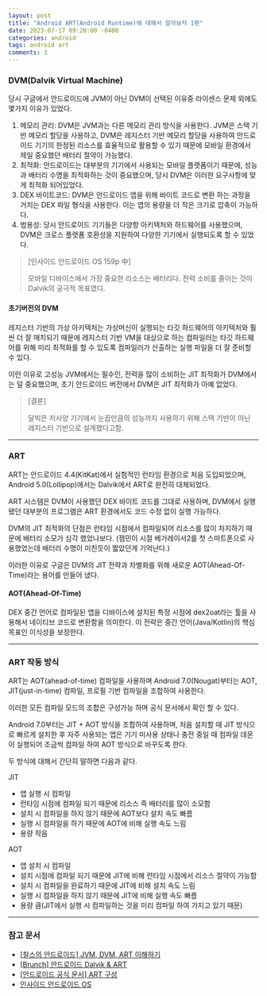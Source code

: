 ```yaml
---
layout: post
title: "Android ART(Android Runtime)에 대해서 알아보자 1편"
date: 2023-07-17 09:20:00 -0400 
categories: android
tags: android art
comments: 1
---
```


### DVM(Dalvik Virtual Machine)

당시 구글에서 안드로이드에 JVM이 아닌 DVM이 선택된 이유중 라이센스 문제 외에도 몇가지 이유가 있었다.

1. 메모리 관리: DVM은 JVM과는 다른 메모리 관리 방식을 사용한다. JVM은 스택 기반 메모리 할당을 사용하고, DVM은 레지스터 기반 메모리 할당을 사용하여 안드로이드 기기의 한정된 리소스를 효율적으로 활용할 수 있기 때문에 모바일 환경에서 제일 중요했던 배터리 절약이 가능했다.
2. 최적화: 안드로이드는 대부분의 기기에서 사용되는 모바일 플랫폼이기 때문에, 성능과 배터리 수명을 최적화하는 것이 중요했으며, 당시 DVM은 이러한 요구사항에 맞게 최적화 되어있었다.
3. DEX 바이트코드: DVM은 안드로이드 앱을 위해 바이트 코드로 변환 하는 과정을 거치는 DEX 파일 형식을 사용한다. 이는 앱의 용량을 더 작은 크기로 압축이 가능하다.
4. 범용성: 당시 안드로이드 기기들은 다양항 아키텍처와 하드웨어를 사용했으며, DVM은 크로스 플랫폼 호환성을 지원하여 다양한 기기에서 실행되도록 할 수 있었다.

> [인사이드 안드로이드 OS 159p 中]
> 
> 모바일 디바이스에서 가장 중요한 리소스는 배터리다. 전력 소비를 줄이는 것이 Dalvik의 궁극적 목표였다.

#### 초기버전의 DVM

레지스터 기반의 가상 아키텍처는 가상머신이 실행되는 타깃 하드웨어의 아키텍처와 훨씬 더 잘 매치되기 때문에 레지스터 기반 VM을 대상으로 하는 컴파일러는 타깃 하드웨어를 위해 미리 최적화를 할 수 있도록 컴파일러가 산출하는 실행 파일을 더 잘 준비할 수 있다.

이런 이유로 고성능 JVM에서는 필수인, 전력을 많이 소비하는 JIT 최적화가 DVM에서는 덜 중요했으며, 초기 안드로이드 버전에서 DVM은 JIT 최적화가 아예 없었다.

> [결론]
> 
> 달빅은 저사양 기기에서 눈꼽만큼의 성능까지 사용하기 위해 스택 기반이 아닌 레지스터 기반으로 설계했다고함.

------

### ART

ART는 안드로이드 4.4(KitKat)에서 실험적인 런타임 환경으로 처음 도입되었으며, Android 5.0(Lollipop)에서는 Dalvik에서 ART로 완전히 대체되었다.

ART 시스템은 DVM이 사용했던 DEX 바이트 코드를 그대로 사용하며, DVM에서 실행됐던 대부분의 프로그램은 ART 환경에서도 코드 수정 없이 실행 가능하다.

DVM의 JIT 최적화의 단점은 런타임 시점에서 컴파일되어 리소스를 많이 차지하기 때문에 배터리 소모가 심각 했었나보다.
(잼민이 시절 베가레이서2를 첫 스마트폰으로 사용했었는데 배터리 수명이 미친듯이 짧았던게 기억난다.)

이러한 이유로 구글은 DVM의 JIT 전략과 차별화를 위해 새로운 AOT(Ahead-Of-Time)라는 용어를 만들어 냈다.


#### AOT(Ahead-Of-Time)

DEX 중간 언어로 컴파일된 앱을 디바이스에 설치된 특정 시점에 dex2oat라는 툴을 사용해서 네이티브 코드로 변환함을 의미한다. 이 전략은 중간 언어(Java/Kotlin)의 핵심 목표인 이식성을 보장한다.


------

### ART 작동 방식

ART는 AOT(ahead-of-time) 컴파일을 사용하며 Android 7.0(Nougat)부터는 AOT, JIT(just-in-time) 컴파일, 프로필 기반 컴파일을 조합하여 사용한다.

이러한 모든 컴파일 모드의 조합은 구성가능 하며 공식 문서에서 확인 할 수 있다.

Android 7.0부터는 JIT + AOT 방식을 조합하여 사용하며, 처음 설치할 때 JIT 방식으로 빠르게 설치한 후 자주 사용되는 앱은 기기 미사용 상태나 충전 중일 때 컴파일 데몬이 실행되어 조금씩 컴파일 하여 AOT 방식으로 바꾸도록 한다.

두 방식에 대해서 간단히 말하면 다음과 같다.

JIT
- 앱 실행 시 컴파일
- 런타임 시점에 컴파일 되기 때문에 리소스 즉 배터리를 많이 소모함
- 설치 시 컴파일을 하지 않기 때문에 AOT보다 설치 속도 빠름
- 실행 시 컴파일을 하기 때문에 AOT에 비해 실행 속도 느림
- 용량 작음

AOT
- 앱 설치 시 컴파일
- 설치 시점에 컴파일 되기 때문에 JIT에 비해 런타임 시점에서 리소스 절약이 가능함
- 설치 시 컴파일을 완료하기 때문에 JIT에 비해 설치 속도 느림
- 실행 시 컴파일을 하지 않기 때문에 JIT에 비해 실행 속도 빠름
- 용량 큼(JIT에서 실행 시 컴파일하는 것을 미리 컴파일 하여 가지고 있기 때문)

------

### 참고 문서

- [[찰스의 안드로이드] JVM, DVM, ART 이해하기](https://www.charlezz.com/?p=42686)
- [[Brunch] 안드로이드 Dalvik & ART](https://brunch.co.kr/@mystoryg/81)
- [[안드로이드 공식 문서] ART 구성](https://source.android.com/docs/core/runtime/configure?hl=ko)
- [인사이드 안드로이드 OS](https://www.google.com/search?q=%EC%9D%B8%EC%82%AC%EC%9D%B4%EB%93%9C+%EC%95%88%EB%93%9C%EB%A1%9C%EC%9D%B4%EB%93%9C+os&sourceid=chrome&ie=UTF-8)
